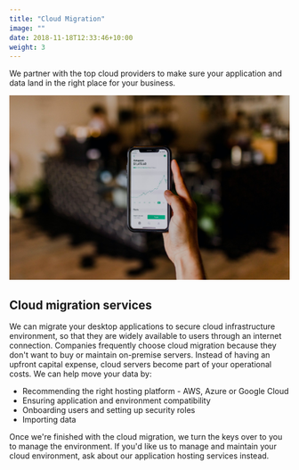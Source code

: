 ```yaml
---
title: "Cloud Migration"
image: ""
date: 2018-11-18T12:33:46+10:00
weight: 3
---
```


We partner with the top cloud providers to make sure your application and data land in the right place for your business.

![Accounting Services](/images/austin-distel-nGc5RT2HmF0-unsplash.jpg)

## Cloud migration services

We can migrate your desktop applications to secure cloud infrastructure environment, so that they are widely available to users through an internet connection. Companies frequently choose cloud migration because they don't want to buy or maintain on-premise servers. Instead of having an upfront capital expense, cloud servers become part of your operational costs. We can help move your data by:

* Recommending the right hosting platform - AWS, Azure or Google Cloud
* Ensuring application and environment compatibility
* Onboarding users and setting up security roles
* Importing data

Once we're finished with the cloud migration, we turn the keys over to you to manage the environment. If you'd like us to manage and maintain your cloud environment, ask about our application hosting services instead.
